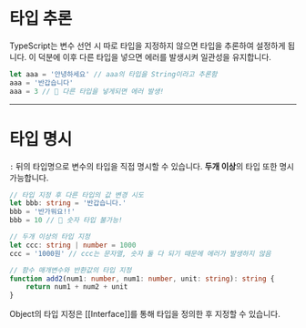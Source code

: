 # 타입 추론

TypeScript는 변수 선언 시 따로 타입을 지정하지 않으면 타입을 추론하여 설정하게 됩니다.
이 덕분에 이후 다른 타입을 넣으면 에러를 발생시켜 일관성을 유지합니다.

```typescript
let aaa = '안녕하세요' // aaa의 타입을 String이라고 추론함
aaa = '반갑습니다' 
aaa = 3 // 🚨 다른 타입을 넣게되면 에러 발생!
```

---
# 타입 명시

`:` 뒤의 타입명으로 변수의 타입을 직접 명시할 수 있습니다.
**두개 이상**의 타입 또한 명시 가능합니다.

```typescript
// 타입 지정 후 다른 타입의 값 변경 시도
let bbb: string = '반갑습니다.' 
bbb = '반가워요!!' 
bbb = 10 // 🚨 숫자 타입 불가능!

// 두개 이상의 타입 지정
let ccc: string | number = 1000 
ccc = '1000원' // ccc는 문자열, 숫자 둘 다 되기 때문에 에러가 발생하지 않음

// 함수 매개변수와 반환값의 타입 지정
function add2(num1: number, num1: number, unit: string): string { 
	return num1 + num2 + unit 
}
```

Object의 타입 지정은 [[Interface]]를 통해 타입을 정의한 후 지정할 수 있습니다.